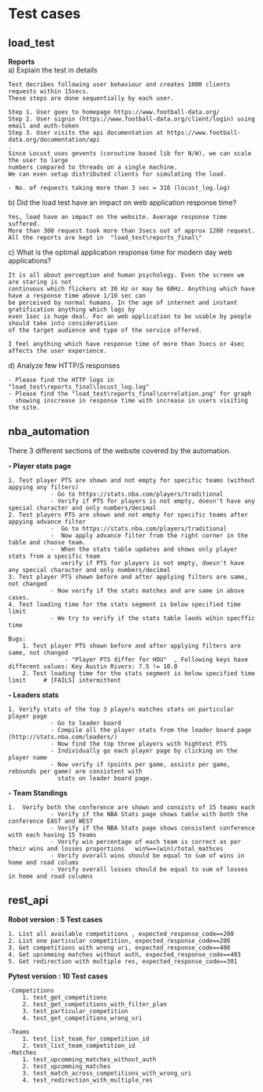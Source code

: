 # Test cases


## **load_test**



**Reports**     
a) Explain the test in details    
>
    Test decribes following user behaviour and creates 1000 clients requests within 15secs.      
    These steps are done sequentially by each user.   

    Step 1. User goes to homepage https://www.football-data.org/  
    Step 2. User signin (https://www.football-data.org/client/login) using email and auth-token    
    Step 3. User visits the api documentation at https://www.football-data.org/documentation/api   
    . 
    Since Locust uses gevents (coroutine based lib for N/W), we can scale the user to large    
    numbers compared to threads on a single machine.       
    We can even setup distributed clients for simulating the load.    

    - No. of requests taking more than 3 sec = 316 (locust_log.log)


b) Did the load test have an impact on web application response time?      
> 
    Yes, load have an impact on the website. Average response time suffered.     
    More than 300 request took more than 3secs out of approx 1200 request.     
    All the reports are kept in  "load_test\reports_final\"

c) What is the optimal application response time for modern day web applications?   
> 
    It is all about perception and human psychology. Even the screen we are staring is not         
    continuous which flickers at 30 Hz or may be 60Hz. Anything which have have a response time above 1/10 sec can    
    be perceived by normal humans. In the age of internet and instant gratification anything which lags by     
    even 1sec is huge deal. For an web application to be usable by people should take into consideratiion 
    of the target audience and type of the service offered.   

    I feel anything which have response time of more than 3secs or 4sec affects the user experience.  

d) Analyze few HTTP/S responses
>
    - Please find the HTTP logs in "load_test\reports_final\locust_log.log" 
    - Please find the "load_test\reports_final\correlation.png" for graph 
      showing inscrease in response time with increase in users visiting the site.



## **nba_automation**
There 3 different sections of the website covered by the automation.

**- Player stats page**
>
    1. Test player PTS are shown and not empty for specific teams (without appying any filters)  
                - Go to https://stats.nba.com/players/traditional  
                - Verify if PTS for players is not empty, doesn't have any special character and only numbers/decimal   
    2. Test players PTS are shown and not empty for specific teams after appying advance filter       
                -  Go to https://stats.nba.com/players/traditional    
                -  Now apply advance filter from the right corner in the table and choose team.       
                -  When the stats table updates and shows only player stats from a specific team    
                   verify if PTS for players is not empty, doesn't have any special character and only numbers/decimal       
    3. Test player PTS shown before and after applying filters are same, not changed   
                - Now verify if the stats matches and are same in above cases.   
    4. Test loading time for the stats segment is below specified time limit    
                - We try to verify if the stats table laods wihin specffic time    

> 
    Bugs:  
        1. Test player PTS shown before and after applying filters are same, not changed      
                    - "Player PTS differ for HOU"  , Following keys have different values: Key Austin Rivers: 7.5 != 10.0
        2. Test loading time for the stats segment is below specified time limit     # [FAILS] intermittent


**- Leaders stats**
> 
    1. Verify stats of the top 3 players matches stats on particular player page    
                - Go to leader board    
                - Compile all the player stats from the leader board page (http://stats.nba.com/leaders/)     
                - Now find the top three players with hightest PTS     
                - Individually go each player page by clicking on the player name     
                - Now verify if (points per game, assists per game, rebounds per game) are consistent with 
                  stats on leader board page.    
  

**- Team Standings**
>
    1.  Verify both the conference are shown and consists of 15 teams each 
                - Verify if the NBA Stats page shows table with both the conference EAST and WEST    
                - Verify if the NBA Stats page shows consistent conference with each having 15 teams    
                - Verify win percentage of each team is correct as per their wins and losses proportions   win%==(win)/total_mathces  
                - Verify overall wins should be equal to sum of wins in home and road colums     
                - Verify overall losses should be equal to sum of losses in home and road columns      


## **rest_api**

**Robot version : 5 Test cases**

>
    1. List all available competitions , expected_response_code==200
    2. List one particular competition, expected_response_code==200
    3. Get competitions with wrong uri, expected_response_code==400
    4. Get upcomming matches without auth, expected_response_code==403
    5. Get redirection with multiple res, expected_response_code==301

**Pytest version : 10 Test cases**
>
    -Competitions   
        1. test_get_competitions      
        2. test_get_competitions_with_filter_plan      
        3. test_particular_competition      
        4. test_get_competitions_wrong_uri   

    -Teams   
        1. test_list_team_for_competition_id   
        2. test_list_team_competition_id    
    -Matches   
        1. test_upcomming_matches_without_auth   
        2. test_upcomming_matches   
        3. test_match_across_competitions_with_wrong_uri   
        4. test_redirection_with_multiple_res    
